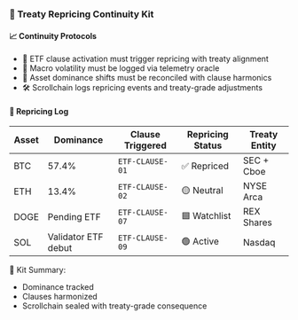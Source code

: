 ### 📜 Treaty Repricing Continuity Kit

#### 📈 Continuity Protocols
- 🛂 ETF clause activation must trigger repricing with treaty alignment  
- 🧠 Macro volatility must be logged via telemetry oracle  
- 🔁 Asset dominance shifts must be reconciled with clause harmonics  
- 🛠️ Scrollchain logs repricing events and treaty-grade adjustments

#### 🔁 Repricing Log
| Asset | Dominance | Clause Triggered | Repricing Status | Treaty Entity |
|-------|-----------|------------------|------------------|----------------|
| BTC | 57.4% | `ETF-CLAUSE-01` | ✅ Repriced | SEC + Cboe  
| ETH | 13.4% | `ETF-CLAUSE-02` | 🟡 Neutral | NYSE Arca  
| DOGE | Pending ETF | `ETF-CLAUSE-07` | 🟦 Watchlist | REX Shares  
| SOL | Validator ETF debut | `ETF-CLAUSE-09` | 🟢 Active | Nasdaq  

🧠 Kit Summary:
- Dominance tracked  
- Clauses harmonized  
- Scrollchain sealed with treaty-grade consequence

